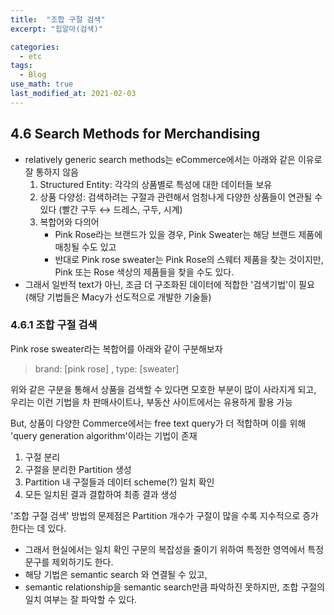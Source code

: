```yaml
---
title:  "조합 구절 검색"
excerpt: "힙알마(검색)"

categories:
  - etc
tags:
  - Blog
use_math: true
last_modified_at: 2021-02-03
---
```




## 4.6 **Search Methods for Merchandising**

- relatively generic search methods는 eCommerce에서는 아래와 같은 이유로 잘 통하지 않음
  1. Structured Entity: 각각의 상품별로 특성에 대한 데이터들 보유
  2. 상품 다양성: 검색하려는 구절과 관련해서 엄청나게 다양한 상품들이 연관될 수 있다 (빨간 구두 ↔ 드레스, 구두, 시계)
  3. 복합어와 다의어
     - Pink Rose라는 브랜드가 있을 경우, Pink Sweater는 해당 브랜드 제품에 매칭될 수도 있고
     - 반대로 Pink rose sweater는 Pink Rose의 스웨터 제품을 찾는 것이지만, Pink 또는 Rose 색상의 제품들을 찾을 수도 있다.
- 그래서 일반적 text가 아닌, 조금 더 구조화된 데이터에 적합한 '검색기법'이 필요 (해당 기법들은 Macy가 선도적으로 개발한 기술들)

### 4.6.1 조합 구절 검색

Pink rose sweater라는 복합어를 아래와 같이 구분해보자

> brand: [pink rose] , type: [sweater]

위와 같은 구분을 통해서 상품을 검색할 수 있다면 모호한 부분이 많이 사라지게 되고, 우리는 이런 기법을 차 판매사이트나, 부동산 사이트에서는 유용하게 활용 가능

But, 상품이 다양한 Commerce에서는 free text query가 더 적합하며 이를 위해 'query generation algorithm'이라는 기법이 존재

1. 구절 분리
2. 구절을 분리한 Partition 생성 
3. Partition 내 구절들과 데이터 scheme(?) 일치 확인
4. 모든 일치된 결과 결합하여 최종 결과 생성

'조합 구절 검색' 방법의 문제점은 Partition 개수가 구절이 많을 수록 지수적으로 증가한다는 데 있다.

- 그래서 현실에서는 일치 확인 구문의 복잡성을 줄이기 위하여 특정한 영역에서 특정 문구를 제외하기도 한다.
- 해당 기법은 semantic search 와 연결될 수 있고,
- semantic relationship을 semantic search만큼 파악하진 못하지만, 조합 구절의 일치 여부는 잘 파악할 수 있다.
